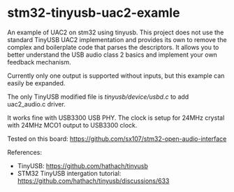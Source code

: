 # stm32-tinyusb-uac2-examle
 An example of UAC2 on stm32 using tinyusb. This project does not use the standard TinyUSB  UAC2 implementation and provides its own to remove the complex and boilerplate code that parses the descriptors. It allows you to better understand the USB audio class 2 basics and implement your own feedback mechanism.
 
 Currently only one output is supported without inputs, but this example can easily be expanded.
 
The only TinyUSB modified file is *tinyusb/device/usbd.c* to add uac2_audio.c driver.
 
It works fine with USB3300 USB PHY. The clock is setup for 24MHz crystal with 24MHz MCO1 output to USB3300 clock.

Tested on this board: https://github.com/sx107/stm32-open-audio-interface


References:
- TinyUSB: https://github.com/hathach/tinyusb
- STM32 TinyUSB intergation tutorial: https://github.com/hathach/tinyusb/discussions/633
